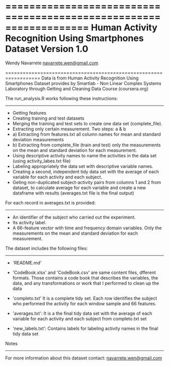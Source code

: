 ==================================================================
Human Activity Recognition Using Smartphones Dataset
Version 1.0
==================================================================
Wendy Navarrete
navarrete.wen@gmail.com

==================================================================
Data is from Human Activity Recognition Using Smartphones Dataset provides by  Smartlab - Non Linear Complex Systems Laboratory through Getting and Cleaning Data Course (coursera.org)

The run_analysis.R works following these instructions:
*******************************************************************
- Getting features
- Creating training and test datasets
- Merging the training and test sets to create one data set (complete_file).
- Extracting only certain measurement. Two steps: a & b
- a)  Extracting from features.txt all column names for mean and standard deviation measurements
- b)  Extracting from complete_file (train and test) only the measurements on the mean and standard deviation for each measurement. 
- Using descriptive activity names to name the activities in the data set (using activity_labes.txt file)
- Labeling appropriately the data set with descriptive variable names.  
- Creating a second, independent tidy data set with the average of each variable for each activity and each subject.
- Geting non-duplicated subject-activity pairs from columns 1 and 2 from dataset, to calculate average for each variable and create a new dataframe with results (averages.txt file is the final output)

For each record in averages.txt is provided:
*******************************************************************

- An identifier of the subject who carried out the experiment.
- Its activity label. 
- A 66-feature vector with time and frequency domain variables. Only the measurements on the mean and standard deviation for each measurement. 


The dataset includes the following files:
*******************************************************************
- 'README.md' 

- 'CodeBook.xlsx' and 'CodeBook.csv'  are same content files, dfferent formats. Those contains a code book that describes the variables, the data, and any transformations or work that I performed to clean up the data

- 'completo.txt' It is a complete tidy set. Each row identifies the subject who performed the activity for each window sample and  66 features.

- 'averages.txt': It is a the final tidy data set with the average of each variable for each activity and each subject from completo.txt set

- 'new_labels.txt': Contains labels for labeling activity names in the final tidy data set




Notes
********
For more information about this dataset contact: navarrete.wen@gmail.com